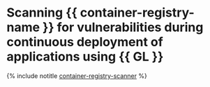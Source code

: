 # Scanning {{ container-registry-name }} for vulnerabilities during continuous deployment of applications using {{ GL }}

{% include notitle [container-registry-scanner](../../_tutorials/cr-scanner-with-k8s-and-gitlab.md) %}
